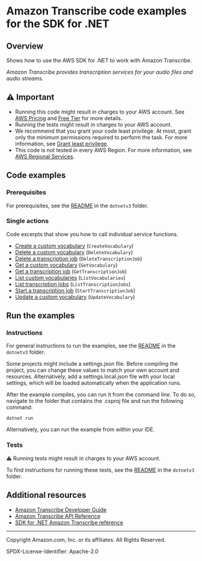 <!--Generated by WRITEME on 2023-09-12 00:35:19.917370 (UTC)-->
# Amazon Transcribe code examples for the SDK for .NET

## Overview

Shows how to use the AWS SDK for .NET to work with Amazon Transcribe.

<!--custom.overview.start-->
<!--custom.overview.end-->

*Amazon Transcribe provides transcription services for your audio files and audio streams.*

## ⚠ Important

* Running this code might result in charges to your AWS account. See [AWS Pricing](https://aws.amazon.com/pricing/?aws-products-pricing.sort-by=item.additionalFields.productNameLowercase&aws-products-pricing.sort-order=asc&awsf.Free%20Tier%20Type=*all&awsf.tech-category=*all) and [Free Tier](https://aws.amazon.com/free/?all-free-tier.sort-by=item.additionalFields.SortRank&all-free-tier.sort-order=asc&awsf.Free%20Tier%20Types=*all&awsf.Free%20Tier%20Categories=*all) for more details.
* Running the tests might result in charges to your AWS account.
* We recommend that you grant your code least privilege. At most, grant only the minimum permissions required to perform the task. For more information, see [Grant least privilege](https://docs.aws.amazon.com/IAM/latest/UserGuide/best-practices.html#grant-least-privilege).
* This code is not tested in every AWS Region. For more information, see [AWS Regional Services](https://aws.amazon.com/about-aws/global-infrastructure/regional-product-services).

<!--custom.important.start-->
<!--custom.important.end-->

## Code examples

### Prerequisites

For prerequisites, see the [README](../README.md#Prerequisites) in the `dotnetv3` folder.


<!--custom.prerequisites.start-->
<!--custom.prerequisites.end-->

### Single actions

Code excerpts that show you how to call individual service functions.

* [Create a custom vocabulary](Actions/TranscribeWrapper.Vocabularies.cs#L15) (`CreateVocabulary`)
* [Delete a custom vocabulary](Actions/TranscribeWrapper.Vocabularies.cs#L59) (`DeleteVocabulary`)
* [Delete a transcription job](Actions/TranscribeWrapper.cs#L99) (`DeleteTranscriptionJob`)
* [Get a custom vocabulary](Actions/TranscribeWrapper.Vocabularies.cs#L40) (`GetVocabulary`)
* [Get a transcription job](Actions/TranscribeWrapper.cs#L61) (`GetTranscriptionJob`)
* [List custom vocabularies](Actions/TranscribeWrapper.Vocabularies.cs#L78) (`ListVocabularies`)
* [List transcription jobs](Actions/TranscribeWrapper.cs#L80) (`ListTranscriptionJobs`)
* [Start a transcription job](Actions/TranscribeWrapper.cs#L26) (`StartTranscriptionJob`)
* [Update a custom vocabulary](Actions/TranscribeWrapper.Vocabularies.cs#L101) (`UpdateVocabulary`)

## Run the examples

### Instructions


For general instructions to run the examples, see the
[README](../README.md#building-and-running-the-code-examples) in the `dotnetv3` folder.

Some projects might include a settings.json file. Before compiling the project,
you can change these values to match your own account and resources. Alternatively,
add a settings.local.json file with your local settings, which will be loaded automatically
when the application runs.

After the example compiles, you can run it from the command line. To do so, navigate to
the folder that contains the .csproj file and run the following command:

```
dotnet run
```

Alternatively, you can run the example from within your IDE.

<!--custom.instructions.start-->
<!--custom.instructions.end-->



### Tests

⚠ Running tests might result in charges to your AWS account.


To find instructions for running these tests, see the [README](../README.md#Tests)
in the `dotnetv3` folder.



<!--custom.tests.start-->
<!--custom.tests.end-->

## Additional resources

* [Amazon Transcribe Developer Guide](https://docs.aws.amazon.com/transcribe/latest/dg/what-is.html)
* [Amazon Transcribe API Reference](https://docs.aws.amazon.com/transcribe/latest/APIReference/Welcome.html)
* [SDK for .NET Amazon Transcribe reference](https://docs.aws.amazon.com/sdkfornet/v3/apidocs/items/TranscribeService/NTranscribeService.html)

<!--custom.resources.start-->
<!--custom.resources.end-->

---

Copyright Amazon.com, Inc. or its affiliates. All Rights Reserved.

SPDX-License-Identifier: Apache-2.0